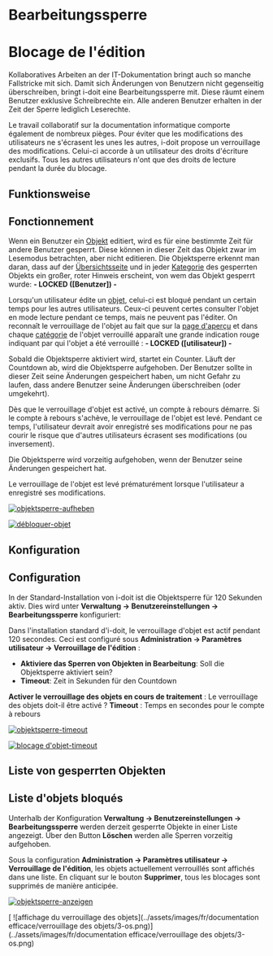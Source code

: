 <!-- TRANSLATED by md-translate -->
# Bearbeitungssperre

# Blocage de l'édition

Kollaboratives Arbeiten an der IT-Dokumentation bringt auch so manche Fallstricke mit sich. Damit sich Änderungen von Benutzern nicht gegenseitig überschreiben, bringt i-doit eine Bearbeitungssperre mit. Diese räumt einem Benutzer exklusive Schreibrechte ein. Alle anderen Benutzer erhalten in der Zeit der Sperre lediglich Leserechte.

Le travail collaboratif sur la documentation informatique comporte également de nombreux pièges. Pour éviter que les modifications des utilisateurs ne s'écrasent les unes les autres, i-doit propose un verrouillage des modifications. Celui-ci accorde à un utilisateur des droits d'écriture exclusifs. Tous les autres utilisateurs n'ont que des droits de lecture pendant la durée du blocage.

## Funktionsweise

## Fonctionnement

Wenn ein Benutzer ein [Objekt](../grundlagen/struktur-it-dokumentation.md) editiert, wird es für eine bestimmte Zeit für andere Benutzer gesperrt. Diese können in dieser Zeit das Objekt zwar im Lesemodus betrachten, aber nicht editieren. Die Objektsperre erkennt man daran, dass auf der [Übersichtsseite](../grundlagen/struktur-it-dokumentation.md) und in jeder [Kategorie](../grundlagen/struktur-it-dokumentation.md) des gesperrten Objekts ein großer, roter Hinweis erscheint, von wem das Objekt gesperrt wurde: **- LOCKED ([Benutzer]) -**

Lorsqu'un utilisateur édite un [objet](../bases/structure-it-documentation.md), celui-ci est bloqué pendant un certain temps pour les autres utilisateurs. Ceux-ci peuvent certes consulter l'objet en mode lecture pendant ce temps, mais ne peuvent pas l'éditer. On reconnaît le verrouillage de l'objet au fait que sur la [page d'aperçu](../bases/structure-it-documentation.md) et dans chaque [catégorie](../bases/structure-it-documentation.md) de l'objet verrouillé apparaît une grande indication rouge indiquant par qui l'objet a été verrouillé : **- LOCKED ([utilisateur]) -**

Sobald die Objektsperre aktiviert wird, startet ein Counter. Läuft der Countdown ab, wird die Objektsperre aufgehoben. Der Benutzer sollte in dieser Zeit seine Änderungen gespeichert haben, um nicht Gefahr zu laufen, dass andere Benutzer seine Änderungen überschreiben (oder umgekehrt).

Dès que le verrouillage d'objet est activé, un compte à rebours démarre. Si le compte à rebours s'achève, le verrouillage de l'objet est levé. Pendant ce temps, l'utilisateur devrait avoir enregistré ses modifications pour ne pas courir le risque que d'autres utilisateurs écrasent ses modifications (ou inversement).

Die Objektsperre wird vorzeitig aufgehoben, wenn der Benutzer seine Änderungen gespeichert hat.

Le verrouillage de l'objet est levé prématurément lorsque l'utilisateur a enregistré ses modifications.

[![objektsperre-aufheben](../assets/images/de/effizientes-dokumentieren/objektsperre/1-os.png)](../assets/images/de/effizientes-dokumentieren/objektsperre/1-os.png)

[ ![débloquer-objet](../assets/images/fr/documenter-efficacement/blocage-objet/1-os.png)](../assets/images/fr/documenter-efficacement/blocage-objet/1-os.png)

## Konfiguration

## Configuration

In der Standard-Installation von i-doit ist die Objektsperre für 120 Sekunden aktiv. Dies wird unter **Verwaltung → Benutzereinstellungen → Bearbeitungssperre** konfiguriert:

Dans l'installation standard d'i-doit, le verrouillage d'objet est actif pendant 120 secondes. Ceci est configuré sous **Administration → Paramètres utilisateur → Verrouillage de l'édition** :

* **Aktiviere das Sperren von Objekten in Bearbeitung**: Soll die Objektsperre aktiviert sein?
* **Timeout**: Zeit in Sekunden für den Countdown

**Activer le verrouillage des objets en cours de traitement** : Le verrouillage des objets doit-il être activé ?
**Timeout** : Temps en secondes pour le compte à rebours

[![objektsperre-timeout](../assets/images/de/effizientes-dokumentieren/objektsperre/2-os.png)](../assets/images/de/effizientes-dokumentieren/objektsperre/2-os.png)

[ ![blocage d'objet-timeout](../assets/images/fr/documenter-efficacement/blocage-d'objet/2-os.png)](../assets/images/fr/documenter-efficacement/blocage-d'objet/2-os.png)

## Liste von gesperrten Objekten

## Liste d'objets bloqués

Unterhalb der Konfiguration **Verwaltung → Benutzereinstellungen → Bearbeitungssperre** werden derzeit gesperrte Objekte in einer Liste angezeigt. Über den Button **Löschen** werden alle Sperren vorzeitig aufgehoben.

Sous la configuration **Administration → Paramètres utilisateur → Verrouillage de l'édition**, les objets actuellement verrouillés sont affichés dans une liste. En cliquant sur le bouton **Supprimer**, tous les blocages sont supprimés de manière anticipée.

[![objektsperre-anzeigen](../assets/images/de/effizientes-dokumentieren/objektsperre/3-os.png)](../assets/images/de/effizientes-dokumentieren/objektsperre/3-os.png)

[ ![affichage du verrouillage des objets](../assets/images/fr/documentation efficace/verrouillage des objets/3-os.png)](../assets/images/fr/documentation efficace/verrouillage des objets/3-os.png)
